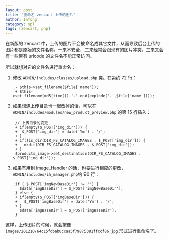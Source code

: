 ```yaml
---
layout: post
title: "重命名 zencart 上传的图片"
author: Infong
category: spl
tags: [zencart, php]
---
```


在新版的 zencart 中，上传的图片不会被命名成其它文件，从而导致后台上传的图片都是原始的文件名称，一来不安全，二来经常会跟现有的图片冲突，三来又会有一些带有 urlcode 的文件名不能正常访问。

所以就想对它的文件名进行重命名：

1. 修改 `ADMIN/includes/classes/upload.php` 类。在第约 72 行：

        - $this->set_filename($file['name']); 
        + $this->set_filename(md5(time()).'.'.end(explode('.',$file['name'])));

2. 如果想连上传目录也一起改掉的话，可以在 `ADMIN/includes/modules/new_product_preview.php` 的第 15 行插入：

        // 上传目录的变更
        + if(empty($_POST['img_dir'])) {
        +  $_POST['img_dir'] = date('Ym') . '/';
        + }
        + if(!is_dir(DIR_FS_CATALOG_IMAGES . $_POST['img_dir'])) {
        +   mkdir(DIR_FS_CATALOG_IMAGES . $_POST['img_dir']);
        + }
        $products_image->set_destination(DIR_FS_CATALOG_IMAGES . $_POST['img_dir']);

3. 如果有用到 Image_Handler 的话，也要进行相应的更改，`ADMIN/includes/ih_manager.php`约 90 行：

        if ( $_POST['imgNewBaseDir'] != '') {
          $data['imgBaseDir'] = $_POST['imgNewBaseDir'];
        } else {
        + if(empty($_POST['imgBaseDir'])) {
        +   $_POST['imgBaseDir'] = date('Ym') . '/';
        + }
          $data['imgBaseDir'] = $_POST['imgBaseDir'];
        }

        
这样，上传图片的时候，就会按像 `images/201210/64c15fdbab0ccaa5f79875381ffccf86.jpg` 形式进行重命名了。
